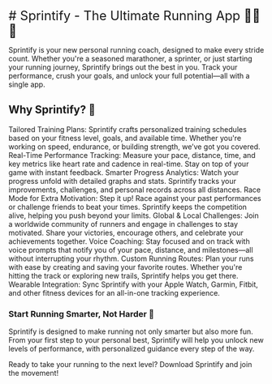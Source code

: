 
<span style="font-size:25px;"># Sprintify - The Ultimate Running App 🏃‍♂️💨

Sprintify is your new personal running coach, designed to make every stride count. Whether you're a seasoned marathoner, a sprinter, or just starting your running journey, Sprintify brings out the best in you. Track your performance, crush your goals, and unlock your full potential—all with a single app.

## Why Sprintify? 🤩

Tailored Training Plans: Sprintify crafts personalized training schedules based on your fitness level, goals, and available time. Whether you're working on speed, endurance, or building strength, we’ve got you covered.
Real-Time Performance Tracking: Measure your pace, distance, time, and key metrics like heart rate and cadence in real-time. Stay on top of your game with instant feedback.
Smarter Progress Analytics: Watch your progress unfold with detailed graphs and stats. Sprintify tracks your improvements, challenges, and personal records across all distances.
Race Mode for Extra Motivation: Step it up! Race against your past performances or challenge friends to beat your times. Sprintify keeps the competition alive, helping you push beyond your limits.
Global & Local Challenges: Join a worldwide community of runners and engage in challenges to stay motivated. Share your victories, encourage others, and celebrate your achievements together.
Voice Coaching: Stay focused and on track with voice prompts that notify you of your pace, distance, and milestones—all without interrupting your rhythm.
Custom Running Routes: Plan your runs with ease by creating and saving your favorite routes. Whether you're hitting the track or exploring new trails, Sprintify helps you get there.
Wearable Integration: Sync Sprintify with your Apple Watch, Garmin, Fitbit, and other fitness devices for an all-in-one tracking experience.

### Start Running Smarter, Not Harder 🚀
Sprintify is designed to make running not only smarter but also more fun. From your first step to your personal best, Sprintify will help you unlock new levels of performance, with personalized guidance every step of the way.

Ready to take your running to the next level? Download Sprintify and join the movement!
 
